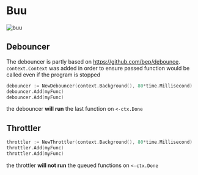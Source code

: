 # Buu

![buu](https://user-images.githubusercontent.com/747/222115773-82075b15-7e68-47fe-9d39-c7536ebcac53.png)

## Debouncer

The debouncer is partly based on https://github.com/bep/debounce.
`context.Context` was added in order to ensure passed function would be called even if the program is stopped

```go
debouncer := NewDebouncer(context.Background(), 80*time.Millisecond)
debouncer.Add(myFunc)
debouncer.Add(myFunc)
```

the debouncer **will run** the last function on `<-ctx.Done`

## Throttler

```go
throttler := NewThrottler(context.Background(), 80*time.Millisecond)
throttler.Add(myFunc)
throttler.Add(myFunc)
```

the throttler **will not run** the queued functions on `<-ctx.Done`
